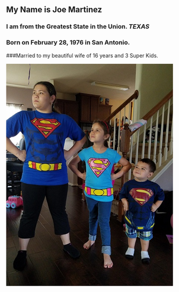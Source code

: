 ## My Name is Joe Martinez


### I am from the Greatest State in the Union. ***TEXAS***

### Born on February 28, 1976 in San Antonio.

###Married to my beautiful wife of 16 years and 3 Super Kids.

![Alt text](Kids.jpg)
